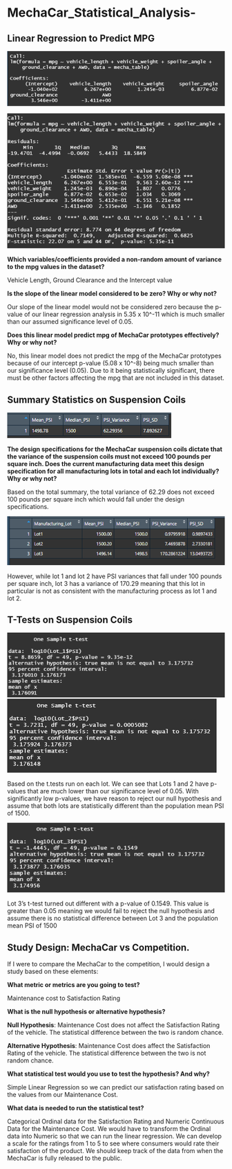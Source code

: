 # MechaCar_Statistical_Analysis-

## Linear Regression to Predict MPG

![multi_lin_regress.PNG](resources/multi_lin_regress.PNG)


![summary_mutli_lin_regress.PNG](resources/summary_mutli_lin_regress.PNG)

**Which variables/coefficients provided a non-random amount of variance to the mpg values in the dataset?**

Vehicle Length, Ground Clearance and the Intercept value

**Is the slope of the linear model considered to be zero? Why or why not?**

Our slope of the linear model would not be considered zero because the p-value of our linear regression analysis in 5.35 x 10^-11 which is much smaller than our assumed significance level of 0.05.

**Does this linear model predict mpg of MechaCar prototypes effectively? Why or why not?**

No, this linear model does not predict the mpg of the MechaCar prototypes because of our intercept p-value (5.08 x 10^-8) being much smaller than our significance level (0.05). Due to it being statistically significant, there must be other factors affecting the mpg that are not included in this dataset.


## Summary Statistics on Suspension Coils

![total_summary.PNG](resources/total_summary.PNG)

**The design specifications for the MechaCar suspension coils dictate that the variance of the suspension coils must not exceed 100 pounds per square inch. Does the current manufacturing data meet this design specification for all manufacturing lots in total and each lot individually? Why or why not?**

Based on the total summary, the total variance of 62.29 does not exceed 100 pounds per square inch which would fall under the design specifications.

![lot_summary.PNG](resources/lot_summary.PNG)

However, while lot 1 and lot 2 have PSI variances that fall under 100 pounds per square inch, lot 3 has a variance of 170.29 meaning that this lot in particular is not as consistent with the manufacturing process as lot 1 and lot 2. 


## T-Tests on Suspension Coils

![lot_1_ttest.PNG](resources/lot_1_ttest.PNG) ![lot_2_ttest.PNG](resources/lot_2_ttest.PNG) 

Based on the t.tests run on each lot. We can see that Lots 1 and 2 have p-values that are much lower than our significance level of 0.05. With significantly low p-values, we have reason to reject our null hypothesis and assume that both lots are statistically different than the population mean PSI of 1500.

![lot_3_ttest.PNG](resources/lot_3_ttest.PNG)

Lot 3’s t-test turned out different with a p-value of 0.1549. This value is greater than 0.05 meaning we would fail to reject the null hypothesis and assume there is no statistical difference between Lot 3 and the population mean PSI of 1500


## Study Design: MechaCar vs Competition.

If I were to compare the MechaCar to the competition, I would design a study based on these elements: 

**What metric or metrics are you going to test?**

Maintenance cost to Satisfaction Rating 

**What is the null hypothesis or alternative hypothesis?**

**Null Hypothesis**: Maintenance Cost does not affect the Satisfaction Rating of the vehicle. The statistical difference between the two is random chance.

**Alternative Hypothesis**: Maintenance Cost does affect the Satisfaction Rating of the vehicle. The statistical difference between the two is not random chance.

**What statistical test would you use to test the hypothesis? And why?**

Simple Linear Regression so we can predict our satisfaction rating based on the values from our Maintenance Cost.

**What data is needed to run the statistical test?**

Categorical Ordinal data for the Satisfaction Rating and Numeric Continuous Data for the Maintenance Cost. We would have to transform the Ordinal data into Numeric so that we can run the linear regression. We can develop a scale for the ratings from 1 to 5 to see where consumers would rate their satisfaction of the product. We should keep track of the data from when the MechaCar is fully released to the public.
